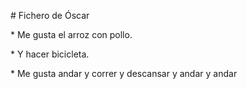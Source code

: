 \# Fichero de Óscar



\* Me gusta el arroz con pollo.

\* Y hacer bicicleta.

\* Me gusta andar y correr y descansar y andar y andar

